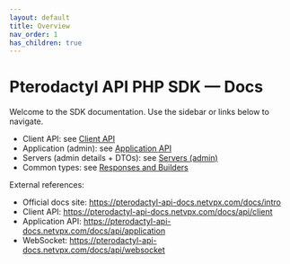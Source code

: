 ```yaml
---
layout: default
title: Overview
nav_order: 1
has_children: true
---
```


# Pterodactyl API PHP SDK — Docs

Welcome to the SDK documentation. Use the sidebar or links below to navigate.

- Client API: see [Client API](client.md)
- Application (admin): see [Application API](applications.md)
- Servers (admin details + DTOs): see [Servers (admin)](servers.md)
- Common types: see [Responses and Builders](responses.md)

External references:

- Official docs site: https://pterodactyl-api-docs.netvpx.com/docs/intro
- Client API: https://pterodactyl-api-docs.netvpx.com/docs/api/client
- Application API: https://pterodactyl-api-docs.netvpx.com/docs/api/application
- WebSocket: https://pterodactyl-api-docs.netvpx.com/docs/api/websocket


